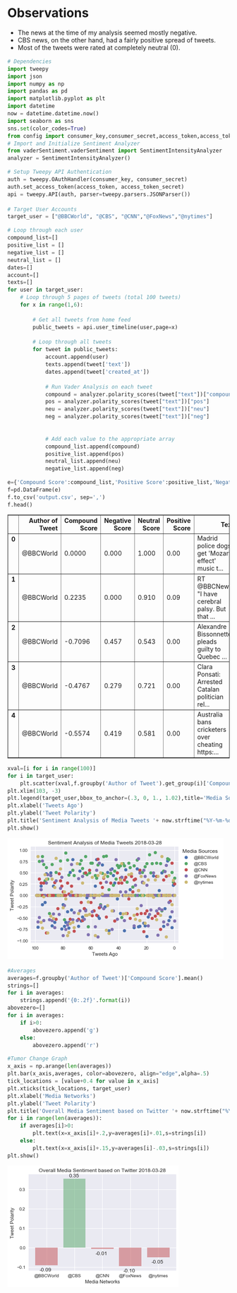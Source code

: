 

# Observations
* The news at the time of my analysis seemed mostly negative.
* CBS news, on the other hand, had a fairly positive spread of tweets.
* Most of the tweets were rated at completely neutral (0).

```python
# Dependencies
import tweepy
import json
import numpy as np
import pandas as pd
import matplotlib.pyplot as plt
import datetime
now = datetime.datetime.now()
import seaborn as sns
sns.set(color_codes=True)
from config import consumer_key,consumer_secret,access_token,access_token_secret
# Import and Initialize Sentiment Analyzer
from vaderSentiment.vaderSentiment import SentimentIntensityAnalyzer
analyzer = SentimentIntensityAnalyzer()


```


```python
# Setup Tweepy API Authentication
auth = tweepy.OAuthHandler(consumer_key, consumer_secret)
auth.set_access_token(access_token, access_token_secret)
api = tweepy.API(auth, parser=tweepy.parsers.JSONParser())

# Target User Accounts
target_user = ["@BBCWorld", "@CBS", "@CNN","@FoxNews","@nytimes"]


```


```python
# Loop through each user
compound_list=[]
positive_list = []
negative_list = []
neutral_list = []
dates=[]
account=[]
texts=[]
for user in target_user:
    # Loop through 5 pages of tweets (total 100 tweets)
    for x in range(1,6):

        # Get all tweets from home feed
        public_tweets = api.user_timeline(user,page=x)

        # Loop through all tweets
        for tweet in public_tweets:
            account.append(user)
            texts.append(tweet['text'])
            dates.append(tweet['created_at'])

            # Run Vader Analysis on each tweet
            compound = analyzer.polarity_scores(tweet["text"])["compound"]
            pos = analyzer.polarity_scores(tweet["text"])["pos"]
            neu = analyzer.polarity_scores(tweet["text"])["neu"]
            neg = analyzer.polarity_scores(tweet["text"])["neg"]


            # Add each value to the appropriate array
            compound_list.append(compound)
            positive_list.append(pos)
            neutral_list.append(neu)
            negative_list.append(neg)

```


```python
e={'Compound Score':compound_list,'Positive Score':positive_list,'Negative Score':negative_list,'Neutral Score':neutral_list,'Time of Tweet':dates,'Author of Tweet':account,'Text':texts}
f=pd.DataFrame(e)
f.to_csv('output.csv', sep=',')
f.head()
```




<div>
<style>
    .dataframe thead tr:only-child th {
        text-align: right;
    }

    .dataframe thead th {
        text-align: left;
    }

    .dataframe tbody tr th {
        vertical-align: top;
    }
</style>
<table border="1" class="dataframe">
  <thead>
    <tr style="text-align: right;">
      <th></th>
      <th>Author of Tweet</th>
      <th>Compound Score</th>
      <th>Negative Score</th>
      <th>Neutral Score</th>
      <th>Positive Score</th>
      <th>Text</th>
      <th>Time of Tweet</th>
    </tr>
  </thead>
  <tbody>
    <tr>
      <th>0</th>
      <td>@BBCWorld</td>
      <td>0.0000</td>
      <td>0.000</td>
      <td>1.000</td>
      <td>0.00</td>
      <td>Madrid police dogs get 'Mozart effect' music t...</td>
      <td>Wed Mar 28 15:37:10 +0000 2018</td>
    </tr>
    <tr>
      <th>1</th>
      <td>@BBCWorld</td>
      <td>0.2235</td>
      <td>0.000</td>
      <td>0.910</td>
      <td>0.09</td>
      <td>RT @BBCNews: "I have cerebral palsy. But that ...</td>
      <td>Wed Mar 28 15:31:26 +0000 2018</td>
    </tr>
    <tr>
      <th>2</th>
      <td>@BBCWorld</td>
      <td>-0.7096</td>
      <td>0.457</td>
      <td>0.543</td>
      <td>0.00</td>
      <td>Alexandre Bissonnette pleads guilty to Quebec ...</td>
      <td>Wed Mar 28 14:46:13 +0000 2018</td>
    </tr>
    <tr>
      <th>3</th>
      <td>@BBCWorld</td>
      <td>-0.4767</td>
      <td>0.279</td>
      <td>0.721</td>
      <td>0.00</td>
      <td>Clara Ponsati: Arrested Catalan politician rel...</td>
      <td>Wed Mar 28 14:34:06 +0000 2018</td>
    </tr>
    <tr>
      <th>4</th>
      <td>@BBCWorld</td>
      <td>-0.5574</td>
      <td>0.419</td>
      <td>0.581</td>
      <td>0.00</td>
      <td>Australia bans cricketers over cheating https:...</td>
      <td>Wed Mar 28 14:06:10 +0000 2018</td>
    </tr>
  </tbody>
</table>
</div>




```python
xval=[i for i in range(100)]
for i in target_user:
    plt.scatter(xval,f.groupby('Author of Tweet').get_group(i)['Compound Score'])
plt.xlim(103, -3)
plt.legend(target_user,bbox_to_anchor=(.3, 0, 1., 1.02),title='Media Sources')
plt.xlabel('Tweets Ago')
plt.ylabel('Tweet Polarity')
plt.title('Sentiment Analysis of Media Tweets '+ now.strftime("%Y-%m-%d"))
plt.show()
```


![png](output_4_0.png)



```python
#Averages
averages=f.groupby('Author of Tweet')['Compound Score'].mean()
strings=[]
for i in averages:
    strings.append('{0:.2f}'.format(i))
abovezero=[]
for i in averages:
    if i>0:
        abovezero.append('g')
    else:
        abovezero.append('r')
```


```python
#Tumor Change Graph
x_axis = np.arange(len(averages))
plt.bar(x_axis,averages, color=abovezero, align="edge",alpha=.5)
tick_locations = [value+0.4 for value in x_axis]
plt.xticks(tick_locations, target_user)
plt.xlabel('Media Networks')
plt.ylabel('Tweet Polarity')
plt.title('Overall Media Sentiment based on Twitter '+ now.strftime("%Y-%m-%d"))
for i in range(len(averages)):
    if averages[i]>0:
        plt.text(x=x_axis[i]+.2,y=averages[i]+.01,s=strings[i])
    else:
        plt.text(x=x_axis[i]+.15,y=averages[i]-.03,s=strings[i])
plt.show()
```


![png](output_6_0.png)

